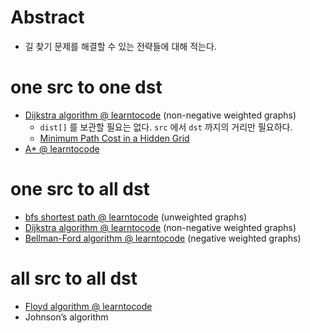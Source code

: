 # Abstract

* 길 찾기 문제를 해결할 수 있는 전략들에 대해 적는다.

# one src to one dst

* [Dijkstra algorithm @ learntocode](/fundamentals/graph/dijkstra/README.md) (non-negative weighted graphs)
  * `dist[]` 를 보관할 필요는 없다. `src` 에서 `dst` 까지의 거리만 필요하다.
  * [Minimum Path Cost in a Hidden Grid](/leetcode2/MinimumPathCostinaHiddenGrid/README.md)
* [A* @ learntocode](/fundamentals/combinatorialsearch/astar/README.md)
  
# one src to all dst

* [bfs shortest path @ learntocode](/fundamentals/graph/bfsshortestpath/README.md) (unweighted graphs)
* [Dijkstra algorithm @ learntocode](/fundamentals/graph/dijkstra/README.md) (non-negative weighted graphs)
* [Bellman-Ford algorithm @ learntocode](/fundamentals/graph/bellmanford/README.md) (negative weighted graphs)

# all src to all dst

* [Floyd algorithm @ learntocode](/fundamentals/graph/floyd/README.md)
* Johnson’s algorithm
  